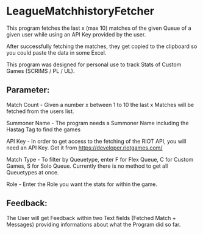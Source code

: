 # LeagueMatchhistoryFetcher
This program fetches the last x (max 10) matches of the given Queue of a given user while using an API Key provided by the user.

After successfully fetching the matches, they get copied to the clipboard so you could paste the data in some Excel. 

This program was designed for personal use to track Stats of Custom Games (SCRIMS / PL / UL).

## Parameter:

Match Count - Given a number x between 1 to 10 the last x Matches will be fetched from the users list.

Summoner Name - The program needs a Summoner Name including the Hastag Tag to find the games

API Key - In order to get access to the fetching of the RIOT API, you will need an API Key. Get it from https://developer.riotgames.com/

Match Type - To filter by Queuetype, enter F for Flex Queue, C for Custom Games, S for Solo Queue. Currently there is no method to get all Queuetypes at once.

Role - Enter the Role you want the stats for within the game. 


## Feedback: 

The User will get Feedback within two Text fields (Fetched Match + Messages) providing informations about what the Program did so far. 
